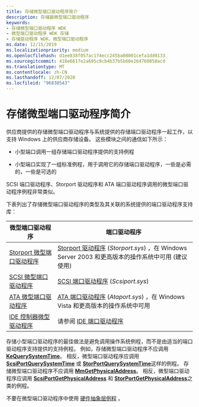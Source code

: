 ```yaml
---
title: 存储微型端口驱动程序简介
description: 存储器微型端口驱动程序
keywords:
- 存储微型端口驱动程序 WDK
- 微型端口驱动程序 WDK 存储
- 存储驱动程序 WDK，微型端口驱动程序
ms.date: 12/15/2019
ms.localizationpriority: medium
ms.openlocfilehash: d1ee838f057ac174ecc245ba08001cefa1dd0133
ms.sourcegitcommit: 418e6617e2a695c9cb4b37b5b60e264760858acd
ms.translationtype: MT
ms.contentlocale: zh-CN
ms.lasthandoff: 12/07/2020
ms.locfileid: "96838543"
---
```

# <a name="introduction-to-storage-miniport-drivers"></a>存储微型端口驱动程序简介

供应商提供的存储微型端口驱动程序与系统提供的存储端口驱动程序一起工作，以支持 Windows 上的供应商存储设备。 这些模块之间的通信如下所示：

- 小型端口调用一组存储端口驱动程序提供的支持例程

- 小型端口实现了一组标准例程，用于调用它的存储端口驱动程序，一些是必需的，一些是可选的

SCSI 端口驱动程序、Storport 驱动程序和 ATA 端口驱动程序调用的微型端口驱动程序例程非常类似。

下表列出了存储微型端口驱动程序的类型及其关联的系统提供的端口驱动程序支持库：

| 微型端口驱动程序 | 端口驱动程序 |
| --------------- | ----------- |
| [Storport 微型端口驱动程序](storport-miniport-drivers.md) | [Storport 驱动程序](storport-driver-overview.md) (*Storport.sys*) ，在 Windows Server 2003 和更高版本的操作系统中可用 (建议使用)  |
| [SCSI 微型端口驱动程序](scsi-miniport-drivers.md) | [SCSI 端口驱动程序](scsi-port-driver-overview.md) (*Scsiport.sys*)  |
| [ATA 微型端口驱动程序](ata-miniport-drivers.md) | [ATA 端口驱动程序](ata-port-driver-overview.md) (*Ataport.sys*) ，在 Windows Vista 和更高版本的操作系统中可用 |
| [IDE 控制器微型驱动程序](requirements-for-vendor-supplied-ide-controller-minidrivers.md) | 请参阅 [IDE 端口驱动程序](ide-port-driver.md) |

存储小型端口驱动程序的最佳做法是避免调用操作系统例程，而不是由适当的端口驱动程序支持提供的支持例程。 例如，存储微型端口驱动程序不应调用 [**KeQuerySystemTime**](/windows-hardware/drivers/ddi/wdm/nf-wdm-kequerysystemtime)。 相反，微型端口驱动程序应调用 [**ScsiPortQuerySystemTime**](/windows-hardware/drivers/ddi/srb/nf-srb-scsiportquerysystemtime) 或 [**StorPortQuerySystemTime**](/windows-hardware/drivers/ddi/storport/nf-storport-storportquerysystemtime)这样的例程。 存储微型端口驱动程序不应调用 [**MmGetPhysicalAddress**](/windows-hardware/drivers/ddi/ntddk/nf-ntddk-mmgetphysicaladdress)。 相反，微型端口驱动程序应调用 [**ScsiPortGetPhysicalAddress**](/windows-hardware/drivers/ddi/srb/nf-srb-scsiportgetphysicaladdress) 和 [**StorPortGetPhysicalAddress**](/windows-hardware/drivers/ddi/storport/nf-storport-storportgetphysicaladdress)之类的例程。

不要在微型端口驱动程序中使用 [硬件抽象层例程](/previous-versions/windows/hardware/drivers/ff546644(v=vs.85)) 。
